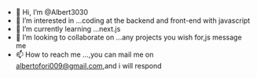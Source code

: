 - 👋 Hi, I’m @Albert3030
- 👀 I’m interested in ...coding at the backend and front-end with javascript 
- 🌱 I’m currently learning ...next.js
- 💞️ I’m looking to collaborate on ...any projects you wish for,js message me 
- 📫 How to reach me ...,you can mail me on albertofori009@gmail.com,and i will respond

<!---
Albert3030/Albert3030 is a ✨ special ✨ repository because its `README.md` (this file) appears on your GitHub profile.
You can click the Preview link to take a look at your changes.
--->
